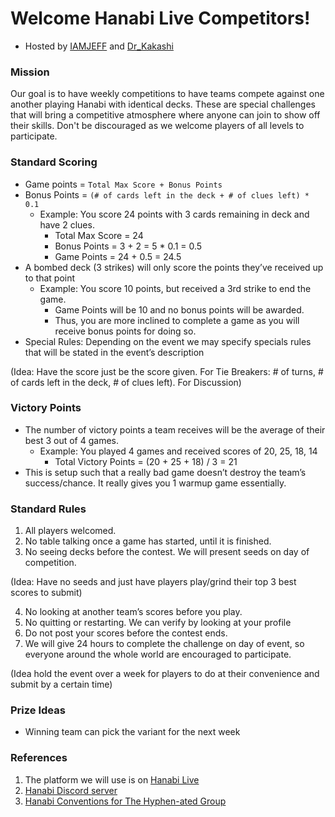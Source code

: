 # Welcome Hanabi Live Competitors!
* Hosted by [IAMJEFF](https://github.com/iamwhoiamhahaha) and [Dr_Kakashi](https://github.com/Dr-Kakashi)

### Mission
Our goal is to have weekly competitions to have teams compete against one another playing Hanabi with identical decks.  These are special challenges that will bring a competitive atmosphere where anyone can join to show off their skills.  Don't be discouraged as we welcome players of all levels to participate.

### Standard Scoring
* Game points = `Total Max Score + Bonus Points`
* Bonus Points = `(# of cards left in the deck + # of clues left) * 0.1`
  * Example: You score 24 points with 3 cards remaining in deck and have 2 clues.
    * Total Max Score = 24
    * Bonus Points = 3 + 2 = 5 * 0.1 = 0.5
    * Game Points = 24 + 0.5 = 24.5
* A bombed deck (3 strikes) will only score the points they’ve received up to that point
  * Example: You score 10 points, but received a 3rd strike to end the game.
    * Game Points will be 10 and no bonus points will be awarded.  
    * Thus, you are more inclined to complete a game as you will receive bonus points for doing so. 
* Special Rules:  Depending on the event we may specify specials rules that will be stated in the event’s description

(Idea: Have the score just be the score given.  For Tie Breakers: # of turns, # of cards left in the deck, # of clues left).  For Discussion)

### Victory Points
* The number of victory points a team receives will be the average of their best 3 out of 4 games.
  * Example: You played 4 games and received scores of 20, 25, 18, 14
    * Total Victory Points = (20 + 25 + 18) / 3 = 21
* This is setup such that a really bad game doesn’t destroy the team’s success/chance.  It really gives you 1 warmup game essentially.

### Standard Rules
1.	All players welcomed.
2.	No table talking once a game has started, until it is finished.
3.	No seeing decks before the contest. We will present seeds on day of competition.

(Idea: Have no seeds and just have players play/grind their top 3 best scores to submit)

4.	No looking at another team’s scores before you play.
5.	No quitting or restarting.  We can verify by looking at your profile
6.	Do not post your scores before the contest ends.
7.	We will give 24 hours to complete the challenge on day of event, so everyone around the whole world are encouraged to participate.  

(Idea hold the event over a week for players to do at their convenience and submit by a certain time) 

### Prize Ideas
* Winning team can pick the variant for the next week

### References
1. The platform we will use is on <a href="https://hanabi.live" rel="nofollow">Hanabi Live</a>
2. <a href="https://discord.gg/FADvkJp" rel="nofollow">Hanabi Discord server</a>
3. <a href="https://github.com/Zamiell/hanabi-conventions" rel="nofollow">Hanabi Conventions for The Hyphen-ated Group</a>

<br/>
